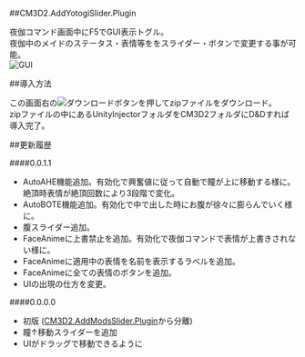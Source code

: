 ##CM3D2.AddYotogiSlider.Plugin 

夜伽コマンド画面中にF5でGUI表示トグル。  
夜伽中のメイドのステータス・表情等ををスライダー・ボタンで変更する事が可能。  
![GUI](http://i.imgur.com/QTgXFws.png  "GUI")  


##導入方法

この画面右の![ダウンロードボタン](http://i.imgur.com/9b8T0ts.png "ダウンロードボタン")を押してzipファイルをダウンロード。  
zipファイルの中にあるUnityInjectorフォルダをCM3D2フォルダにD&Dすれば導入完了。  


##更新履歴

####0.0.1.1
* AutoAHE機能追加。有効化で興奮値に従って自動で瞳が上に移動する様に。絶頂時表情が絶頂回数により3段階で変化。
* AutoBOTE機能追加。有効化で中で出した時にお腹が徐々に膨らんでいく様に。
* 腹スライダー追加。
* FaceAnimeに上書禁止を追加。有効化で夜伽コマンドで表情が上書きされない様に。
* FaceAnimeに適用中の表情を名前を表示するラベルを追加。
* FaceAnimeに全ての表情のボタンを追加。
* UIの出現の仕方を変更。

####0.0.0.0
* 初版 ([CM3D2.AddModsSlider.Plugin][]から分離)
* 瞳↑移動スライダーを追加
* UIがドラッグで移動できるように


[CM3D2.AddModsSlider.Plugin]: https://github.com/CM3D2-01/CM3D2.AddModsSlider.Plugin "CM3D2-01/CM3D2.AddModsSlider.Plugin"

